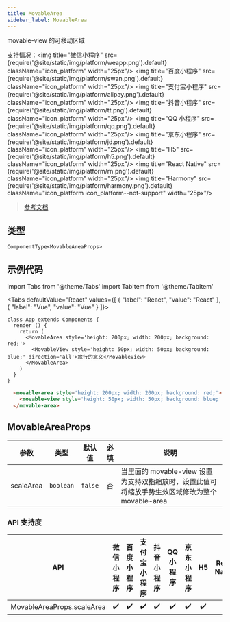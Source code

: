 ```yaml
---
title: MovableArea
sidebar_label: MovableArea
---
```


movable-view 的可移动区域

支持情况：<img title="微信小程序" src={require('@site/static/img/platform/weapp.png').default} className="icon_platform" width="25px"/> <img title="百度小程序" src={require('@site/static/img/platform/swan.png').default} className="icon_platform" width="25px"/> <img title="支付宝小程序" src={require('@site/static/img/platform/alipay.png').default} className="icon_platform" width="25px"/> <img title="抖音小程序" src={require('@site/static/img/platform/tt.png').default} className="icon_platform" width="25px"/> <img title="QQ 小程序" src={require('@site/static/img/platform/qq.png').default} className="icon_platform" width="25px"/> <img title="京东小程序" src={require('@site/static/img/platform/jd.png').default} className="icon_platform" width="25px"/> <img title="H5" src={require('@site/static/img/platform/h5.png').default} className="icon_platform" width="25px"/> <img title="React Native" src={require('@site/static/img/platform/rn.png').default} className="icon_platform" width="25px"/> <img title="Harmony" src={require('@site/static/img/platform/harmony.png').default} className="icon_platform icon_platform--not-support" width="25px"/>

> [参考文档](https://developers.weixin.qq.com/miniprogram/dev/component/movable-area.html)

## 类型

```tsx
ComponentType<MovableAreaProps>
```

## 示例代码

import Tabs from '@theme/Tabs'
import TabItem from '@theme/TabItem'

<Tabs
  defaultValue="React"
  values={[
  {
    "label": "React",
    "value": "React"
  },
  {
    "label": "Vue",
    "value": "Vue"
  }
]}>
<TabItem value="React">

```tsx
class App extends Components {
  render () {
    return (
      <MovableArea style='height: 200px; width: 200px; background: red;'>
        <MovableView style='height: 50px; width: 50px; background: blue;' direction='all'>旅行的意义</MovableView>
      </MovableArea>
    )
  }
}
```
</TabItem>
<TabItem value="Vue">

```html
  <movable-area style='height: 200px; width: 200px; background: red;'>
    <movable-view style='height: 50px; width: 50px; background: blue;' direction='all'>在路上</movable-view>
  </movable-area>
```
</TabItem>
</Tabs>

## MovableAreaProps

| 参数 | 类型 | 默认值 | 必填 | 说明 |
| --- | --- | :---: | :---: | --- |
| scaleArea | `boolean` | `false` | 否 | 当里面的 movable-view 设置为支持双指缩放时，设置此值可将缩放手势生效区域修改为整个 movable-area |

### API 支持度

| API | 微信小程序 | 百度小程序 | 支付宝小程序 | 抖音小程序 | QQ 小程序 | 京东小程序 | H5 | React Native | Harmony |
| :---: | :---: | :---: | :---: | :---: | :---: | :---: | :---: | :---: | :---: |
| MovableAreaProps.scaleArea | ✔️ | ✔️ | ✔️ | ✔️ | ✔️ | ✔️ | ✔️ |  |  |
